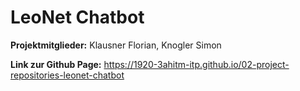 # LeoNet Chatbot

**Projektmitglieder:**
Klausner Florian, Knogler Simon


**Link zur Github Page:** https://1920-3ahitm-itp.github.io/02-project-repositories-leonet-chatbot

